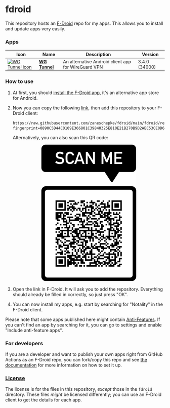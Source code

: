 # fdroid
This repository hosts an [F-Droid](https://f-droid.org/) repo for my apps. This allows you to install and update apps very easily.

### Apps

<!-- This table is auto-generated. Do not edit -->
| Icon | Name | Description | Version |
| --- | --- | --- | --- |
| <a href="https://github.com/zaneschepke/wgtunnel"><img src="fdroid/repo/icons/" alt="WG Tunnel icon" width="36px" height="36px"></a> | [**WG Tunnel**](https://github.com/zaneschepke/wgtunnel) | An alternative Android client app for WireGuard VPN | 3.4.0 (34000) |
<!-- end apps table -->

### How to use
1. At first, you should [install the F-Droid app](https://f-droid.org/), it's an alternative app store for Android.
2. Now you can copy the following [link](https://raw.githubusercontent.com/zaneschepke/fdroid/main/fdroid/repo?fingerprint=0890C5D44C0109E366801C39840325E810E21B270B9D2AEC53CE0D6C5FC849DB), then add this repository to your F-Droid client:

    ```
    https://raw.githubusercontent.com/zaneschepke/fdroid/main/fdroid/repo?fingerprint=0890C5D44C0109E366801C39840325E810E21B270B9D2AEC53CE0D6C5FC849DB
    ```

    Alternatively, you can also scan this QR code:

    <p align="center">
      <img src=".github/qrcode.png?raw=true" alt="F-Droid repo QR code"/>
    </p>

3. Open the link in F-Droid. It will ask you to add the repository. Everything should already be filled in correctly, so just press "OK".
4. You can now install my apps, e.g. start by searching for "Notality" in the F-Droid client.

Please note that some apps published here might contain [Anti-Features](https://f-droid.org/en/docs/Anti-Features/). If you can't find an app by searching for it, you can go to settings and enable "Include anti-feature apps".

### For developers
If you are a developer and want to publish your own apps right from GitHub Actions as an F-Droid repo, you can fork/copy this repo and see  [the documentation](setup.md) for more information on how to set it up.

### [License](LICENSE)
The license is for the files in this repository, *except* those in the `fdroid` directory. These files *might* be licensed differently; you can use an F-Droid client to get the details for each app.
